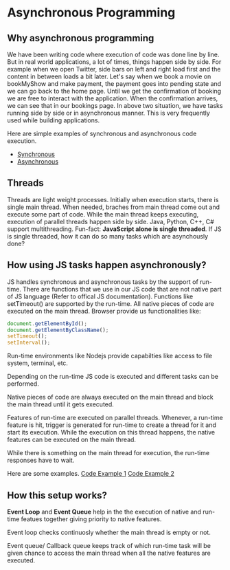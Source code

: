 # Asynchronous Programming

## Why asynchronous programming

We have been writing code where execution of code was done line by line. But in real world applications, a lot of times, things happen side by side. 
For example when we open Twitter, side bars on left and right load first and the content in between loads a bit later.
Let's say when we book a movie on bookMyShow and make payment, the payment goes into pending state and we can go back to the home page. Until we get the confirmation of booking we are free to interact with the application. When the confirmation arrives, we can see that in our bookings page.
In above two situation, we have tasks running side by side or in asynchronous manner.
This is very frequently used while building applications.

Here are simple examples of synchronous and asynchronous code execution.

- [Synchronous](./synchronous.js)
- [Asynchronous](./asynchronous.js)

## Threads

Threads are light weight processes. Initially when execution starts, there is single main thread. When needed, braches from main thread come out and execute some part of code. While the main thread keeps executing, execution of parallel threads happen side by side. 
Java, Python, C++, C# support multithreading.
Fun-fact: **JavaScript alone is single threaded**.
If JS is single threaded, how it can do so many tasks which are asynchously done?

## How using JS tasks happen asynchronously?

JS handles synchronous and asynchronous tasks by the support of run-time. 
There are functions that we use in our JS code that are not native part of JS language (Refer to offical JS documentation). Functions like setTimeout() are supported by the run-time.
All native pieces of code are executed on the main thread.
Browser provide us functionalities like:

```js
document.getElementById();
document.getElementByClassName();
setTimeout();
setInterval();
```

Run-time environments like Nodejs provide capabilties like access to file system, terminal, etc.

Depending on the run-time JS code is executed and different tasks can be performed.

Native pieces of code are always executed on the main thread and block the main thread until it gets executed.

Features of run-time are executed on parallel threads. Whenever, a run-time feature is hit, trigger is generated for run-time to create a thread for it and start its execution. While the execution on this thread happens, the native features can be executed on the main thread.

While there is something on the main thread for execution, the run-time responses have to wait.

Here are some examples.
[Code Example 1](./synchronousVsAsynchronous.js)
[Code Example 2](./mainThread.js)

## How this setup works?

**Event Loop** and **Event Queue** help in the the execution of native and run-time featues together giving priority to native features.

Event loop checks continuosly whether the main thread is empty or not.

Event queue/ Callback queue keeps track of which run-time task will be given chance to access the main thread when all the native features are executed.


